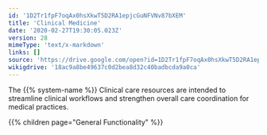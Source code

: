 ```yaml
---
id: '1D2Tr1fpF7oqAx0hsXkwT5D2RA1epjcGuNFVNv87bXEM'
title: 'Clinical Medicine'
date: '2020-02-27T19:30:05.023Z'
version: 28
mimeType: 'text/x-markdown'
links: []
source: 'https://drive.google.com/open?id=1D2Tr1fpF7oqAx0hsXkwT5D2RA1epjcGuNFVNv87bXEM'
wikigdrive: '18ac9a8be49637c0d2bea8d32c40badbcda9a0ca'
---
```





The {{% system-name %}} Clinical care resources are intended to streamline clinical workflows and strengthen overall care coordination for medical practices.



{{% children page="General Functionality" %}}




